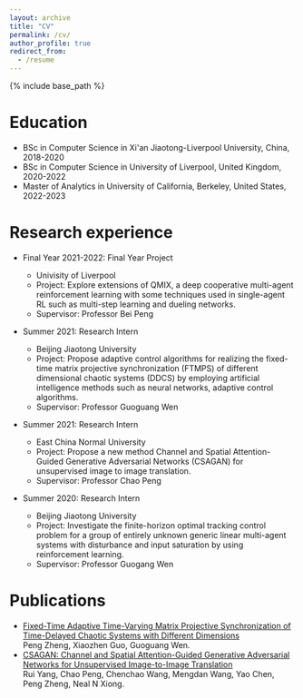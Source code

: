 ```yaml
---
layout: archive
title: "CV"
permalink: /cv/
author_profile: true
redirect_from:
  - /resume
---
```


{% include base_path %}

Education
======
* BSc in Computer Science in Xi'an Jiaotong-Liverpool University, China, 2018-2020
* BSc in Computer Science in University of Liverpool, United Kingdom, 2020-2022
* Master of Analytics in University of California, Berkeley, United States, 2022-2023

Research experience
======
* Final Year 2021-2022: Final Year Project
  * Univisity of Liverpool
  * Project: Explore extensions of QMIX, a deep cooperative multi-agent reinforcement learning with some techniques used in single-agent RL such as multi-step learning and dueling networks.
  * Supervisor: Professor Bei Peng
  
* Summer 2021: Research Intern
  * Beijing Jiaotong University
  * Project: Propose adaptive control algorithms for realizing the fixed-time matrix projective synchronization (FTMPS) of different dimensional chaotic systems (DDCS) by employing artificial intelligence methods such as neural networks, adaptive control algorithms.
  * Supervisor: Professor Guoguang Wen

* Summer 2021: Research Intern
  * East China Normal University
  * Project: Propose a new method Channel and Spatial Attention-Guided Generative Adversarial Networks (CSAGAN) for unsupervised image to image translation.
  * Supervisor: Professor Chao Peng

* Summer 2020: Research Intern
  * Beijing Jiaotong University
  * Project: Investigate the finite-horizon optimal tracking control problem for a group of entirely unknown generic linear multi-agent systems with disturbance and input saturation by using reinforcement learning.
  * Supervisor: Professor Guogang Wen

Publications
======
* [Fixed-Time Adaptive Time-Varying Matrix Projective Synchronization of Time-Delayed Chaotic Systems with Different Dimensions](https://www.techscience.com/CMES/v131n3/47393/html) <br/>
Peng Zheng, Xiaozhen Guo, Guoguang Wen.
* [CSAGAN: Channel and Spatial Attention-Guided Generative Adversarial Networks for Unsupervised Image-to-Image Translation](https://ieeexplore.ieee.org/abstract/document/9658979) <br/>
Rui Yang, Chao Peng, Chenchao Wang, Mengdan Wang, Yao Chen, Peng Zheng, Neal N Xiong.

